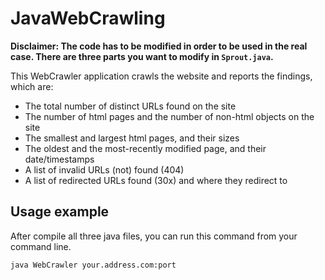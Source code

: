 # JavaWebCrawling

**Disclaimer: The code has to be modified in order to be used in the real case.
There are three parts you want to modify in `Sprout.java`.**

This WebCrawler application crawls the website and reports the findings, which are:
- The total number of distinct URLs found on the site
- The number of html pages and the number of non-html objects on the site
- The smallest and largest html pages, and their sizes
- The oldest and the most-recently modified page, and their date/timestamps
- A list of invalid URLs (not) found (404)
- A list of redirected URLs found (30x) and where they redirect to

## Usage example
After compile all three java files, you can run this command from your command line.

```
java WebCrawler your.address.com:port
```
